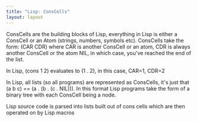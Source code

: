 ```yaml
---
title: "Lisp: ConsCells"
layout: layout
---
```


ConsCells are the building blocks of Lisp, everything in Lisp is either
a ConsCell or an Atom (strings, numbers, symbols etc). ConsCells take
the form: (CAR CDR) where CAR is another ConsCell or an atom, CDR is
always another ConsCell or the atom NIL, in which case, you've reached
the end of the list.

In Lisp, (cons 1 2) evaluates to (1 . 2), in this case, CAR=1, CDR=2

In Lisp, all lists (so all programs) are represented as ConsCells, it's
just that (a b c) == (a . (b . (c . NIL))). In this format Lisp programs
take the form of a binary tree with each ConsCell being a node.

Lisp source code is parsed into lists built out of cons cells which are
then operated on by Lisp macros
